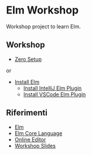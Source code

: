 # Elm Workshop

Workshop project to learn Elm.

## Workshop

* [Zero Setup](https://bit.ly/elmtictactoe)

or

* [Install Elm](https://guide.elm-lang.org/install/elm.html)
  * [Install IntelliJ Elm Plugin](https://plugins.jetbrains.com/plugin/10268-elm)
  * [Install VSCode Elm Plugin](https://marketplace.visualstudio.com/items?itemName=Elmtooling.elm-ls-vscode)


## Riferimenti

* [Elm](https://elm-lang.org/)
* [Elm Core Language](https://guide.elm-lang.org/core_language.html)
* [Online Editor](https://elm-editor.com/)
* [Workshop Slides](https://docs.google.com/presentation/d/1xGTeu4x6djRBznHabGmlevR2R-q6pQBJX1MermEQ_6c/edit?usp=sharing)

